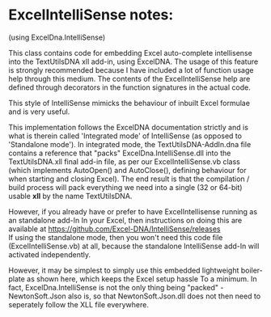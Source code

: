 # ExcelIntelliSense notes: 
(using ExcelDna.IntelliSense)

This class contains code for embedding Excel auto-complete intellisense into the TextUtilsDNA xll add-in, using ExcelDNA. The usage of this feature is strongly recommended because I have included a lot of function usage help through this medium. The contents of the ExcelIntelliSense help are defined through decorators in the function signatures in the actual code. 

This style of IntelliSense mimicks the behaviour of inbuilt Excel formulae and is very useful.

This implementation follows the ExcelDNA documentation strictly and is what is therein called 'Integrated mode' of IntelliSense (as opposed to 'Standalone mode'). In integrated mode, the TextUtilsDNA-AddIn.dna file contains a reference that "packs" ExcelDna.IntelliSense.dll into the TextUtilsDNA.xll final add-in file, as per our ExcelIntelliSense.vb class (which implements AutoOpen() and AutoClose(), defining behaviour for when starting and closing Excel). The end result is that the compilation / build process will pack everything we need into a single (32 or 64-bit) usable **xll** by the name TextUtilsDNA.

However, if you already have or prefer to have ExcelIntellisense running as an standalone add-In In your Excel, then instructions on doing this are available at    https://github.com/Excel-DNA/IntelliSense/releases   
If using the standalone mode, then you won't need this code file (ExcelIntelliSense.vb) at all, because the standalone IntelliSense add-In will activated independently.

However, it may be simplest to simply use this embedded lightweight boiler-plate as shown here, which keeps the Excel setup hassle To a minimum. In fact, ExcelDna.IntelliSense is not the only thing being "packed" - NewtonSoft.Json also is, so that NewtonSoft.Json.dll does not then need to seperately follow the XLL file everywhere.
